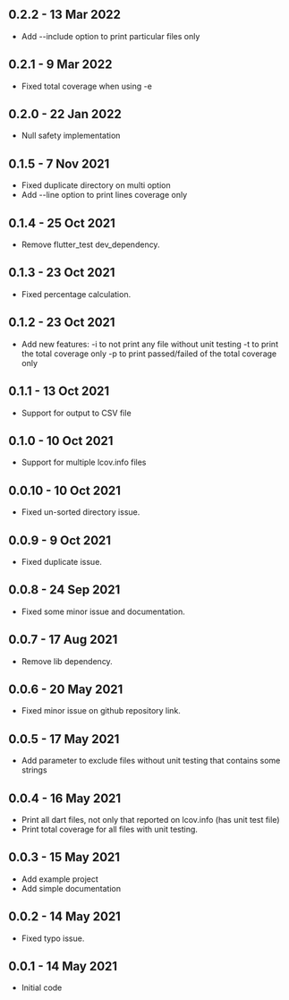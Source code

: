 ## 0.2.2 - 13 Mar 2022

* Add --include option to print particular files only

## 0.2.1 - 9 Mar 2022

* Fixed total coverage when using -e

## 0.2.0 - 22 Jan 2022

* Null safety implementation

## 0.1.5 - 7 Nov 2021

* Fixed duplicate directory on multi option
* Add --line option to print lines coverage only

## 0.1.4 - 25 Oct 2021

* Remove flutter_test dev_dependency.

## 0.1.3 - 23 Oct 2021

* Fixed percentage calculation.

## 0.1.2 - 23 Oct 2021

* Add new features:
 -i to not print any file without unit testing
 -t to print the total coverage only
 -p to print passed/failed of the total coverage only

## 0.1.1 - 13 Oct 2021

* Support for output to CSV file

## 0.1.0 - 10 Oct 2021

* Support for multiple lcov.info files

## 0.0.10 - 10 Oct 2021

* Fixed un-sorted directory issue.

## 0.0.9 - 9 Oct 2021

* Fixed duplicate issue.

## 0.0.8 - 24 Sep 2021

* Fixed some minor issue and documentation.

## 0.0.7 - 17 Aug 2021

* Remove lib dependency.

## 0.0.6 - 20 May 2021

* Fixed minor issue on github repository link.

## 0.0.5 - 17 May 2021

* Add parameter to exclude files without unit testing that contains some strings

## 0.0.4 - 16 May 2021

* Print all dart files, not only that reported on lcov.info (has unit test file)
* Print total coverage for all files with unit testing.

## 0.0.3 - 15 May 2021

* Add example project
* Add simple documentation

## 0.0.2 - 14 May 2021

* Fixed typo issue.

## 0.0.1 - 14 May 2021

* Initial code
